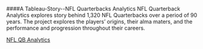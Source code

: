 ####A Tableau-Story--NFL Quarterbacks Analytics
NFL Quarterback Analytics explores story behind 1,320 NFL Quarterbacks over a period of 90 years. The project explores the players’ origins, their alma maters, and the performance and progression throughout their careers.

[NFL QB Analytics](https://public.tableau.com/profile/hao3435#!/vizhome/NFLQuarterbacks_0/Story1?publish=yes)